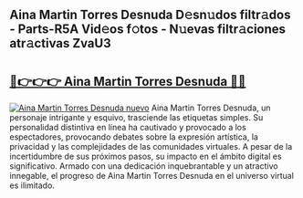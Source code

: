 ## Aina Martin Torres Desnuda D𝚎sn𝚞dos filtr𝚊dos - Parts-R5A Vid𝚎os f𝚘tos - N𝚞evas filtr𝚊ciones atr𝚊ctivas ZvaU3

# <h2><a href="http://mb4sh1.tromn.icu/?c=Aina+Martin+Torres+Desnuda">🔗👉👉👉 Aina Martin Torres Desnuda 🔗🔗</a></h2>

[![Aina Martin Torres Desnuda nuevo](https://i.imgur.com/pEAQMta.gif)](http://mb4sh1.tromn.icu/?c=Aina+Martin+Torres+Desnuda)
Aina Martin Torres Desnuda, un personaje intrigante y esquivo, trasciende las etiquetas simples. Su personalidad distintiva en línea ha cautivado y provocado a los espectadores, provocando debates sobre la expresión artística, la privacidad y las complejidades de las comunidades virtuales. A pesar de la incertidumbre de sus próximos pasos, su impacto en el ámbito digital es significativo. Armado con una dedicación inquebrantable y un atractivo innegable, el progreso de Aina Martin Torres Desnuda en el universo virtual es ilimitado.
